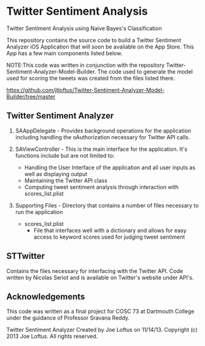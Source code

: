 Twitter Sentiment Analysis
==========================

Twitter Sentiment Analysis using Naive Bayes's Classification

This repository contains the source code to build a Twitter Sentiment Analyzer iOS Application that will
soon be available on the App Store. This App has a few main components listed below.

NOTE:This code was written in conjunction with the repository Twitter-Sentiment-Analyzer-Model-Builder. The code used to generate the model used for scoring the tweets was created from the files listed there.

https://github.com/jtloftus/Twitter-Sentiment-Analyzer-Model-Builder/tree/master

Twitter Sentiment Analyzer
--------------------------
  1. SAAppDelegate
    - Provides background operations for the application including handling the oAuthorization necessary
      for Twitter API calls.
  
  2. SAViewController
    - This is the main interface for the application. It's functions include but are not limited to:
      - Handling the User Interface of the application and all user inputs as well as displaying output
      - Maintaining the Twitter API class
      - Computing tweet sentiment analysis through interaction with scores_list.plist
      
  3. Supporting Files
    - Directory that contains a number of files necessary to run the application
      - scores_list.plist
        - File that interfaces well with a dictionary and allows for easy access to keyword scores
          used for judging tweet sentiment
          
STTwitter
---------
  Contains the files necessary for interfacing with the Twitter API.
  Code written by Nicolas Seriot and is available on Twitter's website under API's.

Acknowledgements
----------------
  This code was written as a final project for COSC 73 at Dartmouth College under the guidance of
  Professor Sravana Reddy.

  Twitter Sentiment Analyzer
  Created by Joe Loftus on 11/14/13.
  Copyright (c) 2013 Joe Loftus. All rights reserved.
